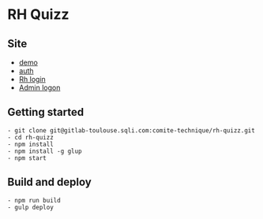 # RH Quizz

## Site
- [demo](http://rh-quizz.comite-technique.static.toulouse.sqli.com/)
- [auth](.user.passwd)
- [Rh login](client.config.prod.json)
- [Admin logon](client.config.prod.json)

## Getting started
    - git clone git@gitlab-toulouse.sqli.com:comite-technique/rh-quizz.git
    - cd rh-quizz
    - npm install
    - npm install -g glup
    - npm start

## Build and deploy
    - npm run build
    - gulp deploy